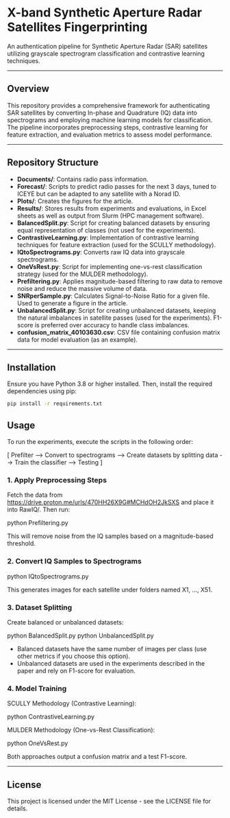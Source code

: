 # X-band Synthetic Aperture Radar Satellites Fingerprinting

An authentication pipeline for Synthetic Aperture Radar (SAR) satellites utilizing grayscale spectrogram classification and contrastive learning techniques.

---

## Overview

This repository provides a comprehensive framework for authenticating SAR satellites by converting In-phase and Quadrature (IQ) data into spectrograms and employing machine learning models for classification. The pipeline incorporates preprocessing steps, contrastive learning for feature extraction, and evaluation metrics to assess model performance.

---

## Repository Structure

- **Documents/**: Contains radio pass information.  
- **Forecast/**: Scripts to predict radio passes for the next 3 days, tuned to ICEYE but can be adapted to any satellite with a Norad ID.
- **Plots/**: Creates the figures for the article.  
- **Results/**: Stores results from experiments and evaluations, in Excel sheets as well as output from Slurm (HPC management software).  
- **BalancedSplit.py**: Script for creating balanced datasets by ensuring equal representation of classes (not used for the experiments).  
- **ContrastiveLearning.py**: Implementation of contrastive learning techniques for feature extraction (used for the SCULLY methodology).  
- **IQtoSpectrograms.py**: Converts raw IQ data into grayscale spectrograms.  
- **OneVsRest.py**: Script for implementing one-vs-rest classification strategy (used for the MULDER methodology).  
- **Prefiltering.py**: Applies magnitude-based filtering to raw data to remove noise and reduce the massive volume of data.  
- **SNRperSample.py**: Calculates Signal-to-Noise Ratio for a given file.  Used to generate a figure in the article.
- **UnbalancedSplit.py**: Script for creating unbalanced datasets, keeping the natural imbalances in satellite passes (used for the experiments). F1-score is preferred over accuracy to handle class imbalances.  
- **confusion_matrix_40103630.csv**: CSV file containing confusion matrix data for model evaluation (as an example).  

---

## Installation

Ensure you have Python 3.8 or higher installed. Then, install the required dependencies using pip:

```bash
pip install -r requirements.txt
```

## Usage

To run the experiments, execute the scripts in the following order:

[   Prefilter --> Convert to spectrograms --> Create datasets by splitting data --> Train the classifier --> Testing  ]

### 1. Apply Preprocessing Steps

Fetch the data from https://drive.proton.me/urls/470HH26X9G#MCHdOH2JkSXS and place it into RawIQ/. Then run:

python Prefiltering.py

This will remove noise from the IQ samples based on a magnitude-based threshold.

### 2. Convert IQ Samples to Spectrograms

python IQtoSpectrograms.py

This generates images for each satellite under folders named X1, ..., X51.

### 3. Dataset Splitting

Create balanced or unbalanced datasets:

python BalancedSplit.py
python UnbalancedSplit.py

- Balanced datasets have the same number of images per class (use other metrics if you choose this option).
- Unbalanced datasets are used in the experiments described in the paper and rely on F1-score for evaluation.

### 4. Model Training

SCULLY Methodology (Contrastive Learning):

python ContrastiveLearning.py

MULDER Methodology (One-vs-Rest Classification):

python OneVsRest.py

Both approaches output a confusion matrix and a test F1-score.

---

## License

This project is licensed under the MIT License - see the LICENSE file for details.
